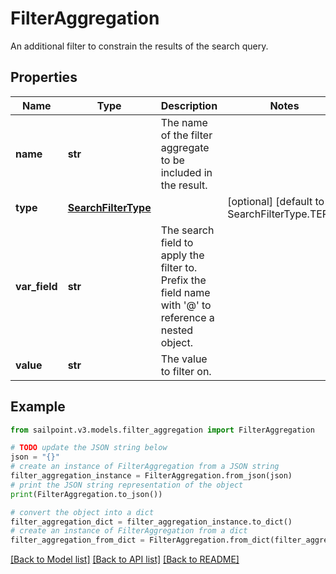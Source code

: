# FilterAggregation

An additional filter to constrain the results of the search query.

## Properties

Name | Type | Description | Notes
------------ | ------------- | ------------- | -------------
**name** | **str** | The name of the filter aggregate to be included in the result. | 
**type** | [**SearchFilterType**](SearchFilterType.md) |  | [optional] [default to SearchFilterType.TERM]
**var_field** | **str** | The search field to apply the filter to.  Prefix the field name with &#39;@&#39; to reference a nested object.  | 
**value** | **str** | The value to filter on. | 

## Example

```python
from sailpoint.v3.models.filter_aggregation import FilterAggregation

# TODO update the JSON string below
json = "{}"
# create an instance of FilterAggregation from a JSON string
filter_aggregation_instance = FilterAggregation.from_json(json)
# print the JSON string representation of the object
print(FilterAggregation.to_json())

# convert the object into a dict
filter_aggregation_dict = filter_aggregation_instance.to_dict()
# create an instance of FilterAggregation from a dict
filter_aggregation_from_dict = FilterAggregation.from_dict(filter_aggregation_dict)
```
[[Back to Model list]](../README.md#documentation-for-models) [[Back to API list]](../README.md#documentation-for-api-endpoints) [[Back to README]](../README.md)


